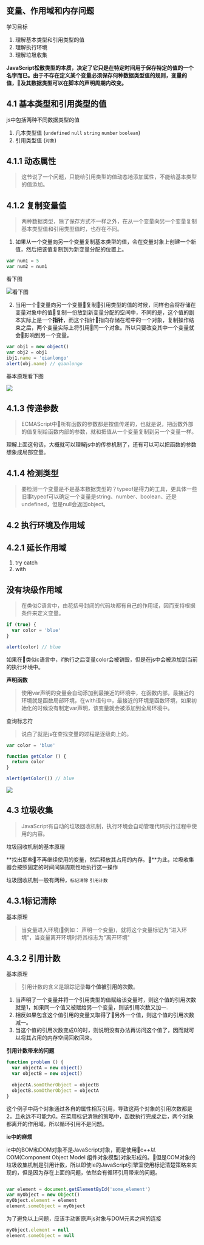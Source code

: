 ## 变量、作用域和内存问题

学习目标

1. 理解基本类型和引用类型的值
2. 理解执行环境
3. 理解垃圾收集

**JavaScript松散类型的本质，决定了它只是在特定时间用于保存特定的值的一个名字而已。由于不存在定义某个变量必须保存何种数据类型值的规则，变量的值，及其数据类型可以在脚本的声明周期内改变。**

## 4.1 基本类型和引用类型的值

js中包括两种不同数据类型的值

1. 几本类型值 (`undefined` `null` `string` `number` `boolean`)
2. 引用类型值 (`对象`)

## 4.1.1 动态属性

> 这节说了一个问题，只能给引用类型的值动态地添加属性，不能给基本类型的值添加。

## 4.1.2 复制变量值

> 两种数据类型，除了保存方式不一样之外，在从一个变量向另一个变量复制基本类型值和引用类型值时，也存在不同。

1. 如果从一个变量向另一个变量复制基本类型的值，会在变量对象上创建一个新值，然后把该值复制到为新变量分配的位置上。


``` javascript
var num1 = 5
var num2 = num1

```
看下图

![看下图](http://odssgnnpf.bkt.clouddn.com/%E5%9F%BA%E6%9C%AC%E7%B1%BB%E5%9E%8B%E5%A4%8D%E5%88%B6.png)

2. 当用一个变量向另一个变量复制引用类型的值的时候，同样也会将存储在变量对象中的值复制一份放到新变量分配的空间中，不同的是，这个值的副本实际上是一个**指针**，而这个指针指向存储在堆中的一个对象，复制操作结束之后，两个变量实际上将引用同一个对象。所以只要改变其中一个变量就会影响到另一个变量。

``` javascript
var obj1 = new object()
var obj2 = obj1
ibj1.name = 'qianlongo'
alert(obj.name) // qianlongo
```

基本原理看下图

![](http://odssgnnpf.bkt.clouddn.com/%E5%BC%95%E7%94%A8%E7%B1%BB%E5%9E%8B%E5%A4%8D%E5%88%B6.png)

## 4.1.3 传递参数

> ECMAScript中所有函数的参数都是按值传递的，也就是说，把函数外部的值复制给函数内部的参数，就和把值从一个变量复制到另一个变量一样。

理解上面这句话，大概就可以理解js中的传参机制了，还有可以可以把函数的参数想象成局部变量。

## 4.1.4 检测类型

> 要检测一个变量是不是基本数据类型的？typeof是得力的工具，更具体一些旧事typeof可以确定一个变量是string、number、boolean、还是undefined，但是null会返回object。

## 4.2 执行环境及作用域

## 4.2.1 延长作用域

1. try catch
2. with

## 没有块级作用域
> 在类似C语言中，由花括号封闭的代码块都有自己的作用域，因而支持根据条件来定义变量。

``` javascript
if (true) {
  var color = 'blue'
}

alert(color) // blue
```

如果在类似c语言中，if执行之后变量color会被销毁，但是在js中会被添加到当前的执行环境中。

**声明函数**

> 使用var声明的变量会自动添加到最接近的环境中，在函数内部，最接近的环境就是函数局部环境，在with语句中，最接近的环境是函数环境，如果初始化的时候没有制定var声明，该变量就会被添加到全局环境中。

查询标志符

> 说白了就是js在查找变量的过程是逐级向上的。

``` javascript
var color = 'blue'

function getColor () {
  return color
}

alert(getColor()) // blue

```

![](http://odssgnnpf.bkt.clouddn.com/%E6%9F%A5%E8%AF%A2%E6%A0%87%E5%BF%97%E7%AC%A6.png)

## 4.3 垃圾收集

> JavaScript有自动的垃圾回收机制，执行环境会自动管理代码执行过程中使用的内容。

垃圾回收机制的基本原理

**找出那些不再继续使用的变量，然后释放其占用的内存。**为此，垃圾收集器会按照固定的时间间隔周期性地执行这一操作

垃圾回收机制一般有两种，`标记清除` `引用计数`

## 4.3.1标记清除

基本原理

> 当变量进入环境(例如： 声明一个变量)，就将这个变量标记为"进入环境"，当变量离开环境时将其标志为"离开环境"

## 4.3.2 引用计数

基本原理

> 引用计数的含义是跟踪记录**每个值被引用的次数**。
1. 当声明了一个变量并将一个引用类型的值赋给该变量时，则这个值的引用次数就是1，如果同一个值又被赋给另一个变量，则该引用次数又加一.
2. 相反如果包含这个值引用的变量又取得了另外一个值，则这个值的引用次数减一。
3. 当这个值的引用次数变成0的时，则说明没有办法再访问这个值了，因而就可以将其占用的内存空间回收回来。

**引用计数带来的问题**

``` javascript
function problem () {
  var objectA = new object()
  var objectB = new object()
  
  objectA.somOtherObject = objectB
  objectB.somOtherObject = objectA
}

```

这个例子中两个对象通过各自的属性相互引用，导致这两个对象的引用次数都是2，且永远不可能为0。在菜用标记清除的策略中，函数执行完成之后，两个对象都离开的作用域，所以循环引用不是问题。

**ie中的麻烦**

ie中的BOM和DOM对象不是JavaScript对象，而是使用c++以COM(Component Object Model 组件对象模型)对象形成的。但是COM对象的垃圾收集机制是引用计数，所以即使ie的JavaScript引擎室使用标记清楚策略来实现的，但是因为存在上面的问题，依然会有循环引用带来的问题。

``` javascript

var element = document.getElementById('some_element')
var myObject = new Object()
myObject.element = element
element.someObject = myObject

```
为了避免以上问题，应该手动断原声js对象与DOM元素之间的连接

``` javascript
myObject.element = null
element.someObject = null

```






